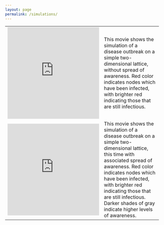 ```yaml
---
layout: page
permalink: /simulations/
---
```


<table>
<tr> 
<td>
<iframe width="300" height="300" src="https://www.youtube.com/embed/su57uOAbcpw" frameborder="0" allowfullscreen></iframe>
</td>
<td>
This movie shows the simulation of a disease outbreak on a simple
two-dimensional lattice, without spread of awareness. Red color
indicates nodes which have been infected, with brighter red
indicating those that are still 
infectious. 
</td>
</tr>
<tr>
<td>
<iframe width="300" height="300" src="https://www.youtube.com/embed/HFLc1yK7EJA" frameborder="0" allowfullscreen></iframe>
</td>
<td>
This movie shows the simulation of a disease outbreak on a simple
two-dimensional lattice, this time with associated spread of
awareness. Red color indicates nodes which have been infected, with
brighter red indicating those that are still infectious. Darker
shades of gray indicate higher levels of awareness. 
</td>
</tr>
</table>
